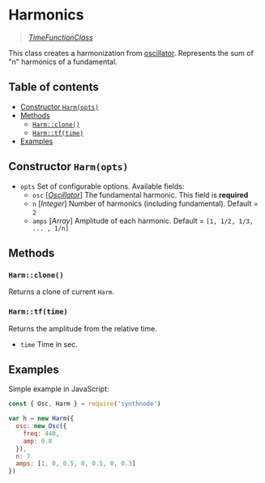 # Harmonics

> [_TimeFunctionClass_](../README.md)

This class creates a harmonization from [oscillator](./oscillator.md). Represents the sum of "n" harmonics of a fundamental.

## Table of contents
- [Constructor `Harm(opts)`](#constructor-harmopts)
- [Methods](#methods)
  - [`Harm::clone()`](#harmclone)
  - [`Harm::tf(time)`](#harmtftime)
- [Examples](#examples)

## Constructor `Harm(opts)`
- `opts` Set of configurable options. Available fields:
  - `osc` [[_Oscillator_](./oscillator.md)] The fundamental harmonic. This field is **required**
  - `n` [_Integer_] Number of harmonics (including fundamental). Default = `2`
  - `amps` [_Array_] Amplitude of each harmonic. Default = `[1, 1/2, 1/3, ... , 1/n]`

## Methods
### `Harm::clone()`
Returns a clone of current `Harm`.

### `Harm::tf(time)`
Returns the amplitude from the relative time.
- `time` Time in sec.

## Examples
Simple example in JavaScript:
```javascript
const { Osc, Harm } = require('synthnode')

var h = new Harm({
  osc: new Osc({
    freq: 440,
    amp: 0.8
  }),
  n: 7
  amps: [1, 0, 0.5, 0, 0.5, 0, 0.3]
})
```
